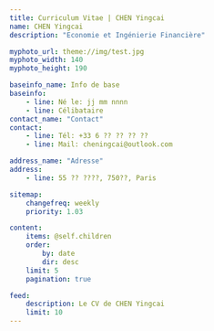 ```yaml
---
title: Curriculum Vitae | CHEN Yingcai
name: CHEN Yingcai
description: "Economie et Ingénierie Financière"

myphoto_url: theme://img/test.jpg
myphoto_width: 140
myphoto_height: 190

baseinfo_name: Info de base
baseinfo:
    - line: Né le: jj mm nnnn
    - line: Célibataire
contact_name: "Contact"
contact:
    - line: Tél: +33 6 ?? ?? ?? ??
    - line: Mail: cheningcai@outlook.com

address_name: "Adresse"
address:
    - line: 55 ?? ????, 750??, Paris

sitemap:
    changefreq: weekly
    priority: 1.03

content:
    items: @self.children
    order:
        by: date
        dir: desc
    limit: 5
    pagination: true

feed:
    description: Le CV de CHEN Yingcai
    limit: 10
---
```


